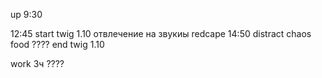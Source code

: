 up 9:30

12:45 start twig 1.10
отвлечение на звукиы redcape 14:50
distract chaos food
???? end twig 1.10

work 3ч ???? 

